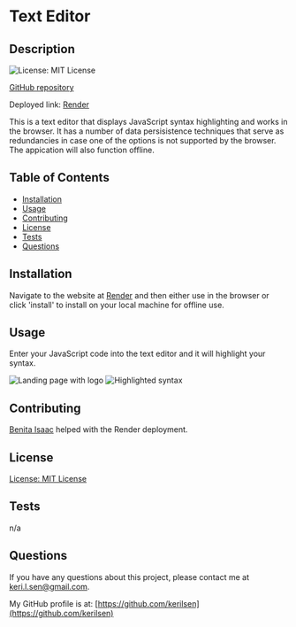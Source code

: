 # Text Editor

  ## Description

  ![License: MIT License](https://img.shields.io/badge/License-MIT-yellow.svg)

  [GitHub repository](https://github.com/kerilsen/text-editor)

  Deployed link: [Render](https://text-editor-innl.onrender.com)

  This is a text editor that displays JavaScript syntax highlighting and works in the browser. It has a number of data persisistence techniques that serve as redundancies in case one of the options is not supported by the browser. The appication will also function offline.
  
  ## Table of Contents
  - [Installation](#installation)
  - [Usage](#usage)
  - [Contributing](#contributing)
  - [License](#license)
  - [Tests](#tests)
  - [Questions](#questions)

  ## Installation

  Navigate to the website at [Render](https://text-editor-innl.onrender.com) and then either use in the browser or click 'install' to install on your local machine for offline use.

  ## Usage

  Enter your JavaScript code into the text editor and it will highlight your syntax.

  ![Landing page with logo]('./client/src/images/screenshot.png)
  ![Highlighted syntax]('./client/src/images/screenshot2.png)

  ## Contributing

  [Benita Isaac](https://github.com/benitaisaac) helped with the Render deployment.

  ## License

  [License: MIT License](https://opensource.org/licenses/MIT)

  ## Tests

  n/a

  ## Questions

  If you have any questions about this project, please contact me at keri.l.sen@gmail.com.

  My GitHub profile is at: [https://github.com/kerilsen](https://github.com/kerilsen)
